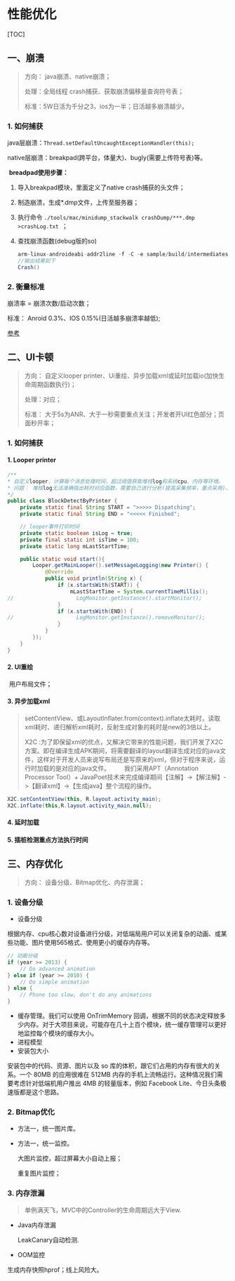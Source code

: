 # 性能优化

[TOC]

## 一、崩溃

> 方向： java崩溃、native崩溃；
>
> 处理：全局线程 crash捕获、获取崩溃偏移量查询符号表；
>
> 标准：5W日活为千分之3，ios为一半；日活越多崩溃越少。

### 1. 如何捕获

​	java层崩溃：`Thread.setDefaultUncaughtExceptionHandler(this);`

   native层崩溃：breakpad(跨平台，体量大)、bugly(需要上传符号表)等。

​	**breadpad使用步骤：**

1. 导入breakpad模块，里面定义了native crash捕获的头文件；

2. 制造崩溃，生成*.dmp文件，上传至服务器；

3. 执行命令 `./tools/mac/minidump_stackwalk crashDump/***.dmp >crashLog.txt `；

4. 查找崩溃函数(debug版的so)

   ```java
   arm-linux-androideabi-addr2line -f -C -e sample/build/intermediates/transforms/mergeJniLibs/debug/0/lib/armeabi-v7a/libcrash-lib.so 0x77e                           
   //输出结果如下
   Crash()
   ```

### 2. 衡量标准

崩溃率 = 崩溃次数/启动次数；

标准： Anroid 0.3%、IOS 0.15%(日活越多崩溃率越低);

[参考](https://www.cnblogs.com/umengplus/p/14819877.html)

## 二、UI卡顿

> 方向： 自定义looper printer、Ui重绘、异步加载xml或延时加载io(加快生命周期函数执行)；
>
> 处理：对应；
>
> 标准： 大于5s为ANR、大于一秒需要重点关注；开发者开UI红色部分；页面秒开率；

### 1. 如何捕获

#### 1. Looper printer

```java
/**
* 自定义looper，计算每个消息处理时间，超过阈值获取堆栈log和系统cpu、内存等环境。
* 问题： 堆栈log无法准确指出耗时对应函数，需要自己进行分析(提高采集频率，重点采用)。
*/
public class BlockDetectByPrinter {
    private static final String START = ">>>>> Dispatching";
    private static final String END = "<<<<< Finished";

    // looper事件打印时间
    private static boolean isLog = true;
    private final static int isTime = 100;
    private static long mLastStartTime;

    public static void start(){
        Looper.getMainLooper().setMessageLogging(new Printer() {
            @Override
            public void println(String x) {
                if (x.startsWith(START)) {
                    mLastStartTime = System.currentTimeMillis();
//                    LogMonitor.getInstance().startMonitor();
                }
                if (x.startsWith(END)) {
//                    LogMonitor.getInstance().removeMonitor();
                }
            }
        });
    }
}
```

#### 2. UI重绘

​	用户布局文件；

#### 3. 异步加载xml

> setContentView、或LayoutInflater.from(context).inflate太耗时，读取xml耗时、递归解析xml耗时，反射生成对象的耗时是new的3倍以上。
>
> X2C :为了即保留xml的优点，又解决它带来的性能问题，我们开发了X2C方案。即在编译生成APK期间，将需要翻译的layout翻译生成对应的java文件，这样对于开发人员来说写布局还是写原来的xml，但对于程序来说，运行时加载的是对应的java文件。
>     我们采用APT（Annotation Processor Tool）+ JavaPoet技术来完成编译期间【注解】->【解注解】->【翻译xml】->【生成java】整个流程的操作。

```java
X2C.setContentView(this, R.layout.activity_main);
X2C.inflate(this,R.layout.activity_main,null);
```

#### 4. 延时加载

#### 5. 插桩检测重点方法执行时间



## 三、内存优化

> 方向： 设备分级、Bitmap优化、内存泄漏；
>

### 1. 设备分级

- 设备分级

​	根据内存、cpu核心数对设备进行分级，对低端局用户可以关闭复杂的动画、或某些功能、图片使用565格式、使用更小的缓存内存等。

```java
// 动画分级
if (year >= 2013) {
    // Do advanced animation
} else if (year >= 2010) {
    // Do simple animation
} else {
    // Phone too slow, don't do any animations
}
```

- 缓存管理。我们可以使用 OnTrimMemory 回调，根据不同的状态决定释放多少内存。对于大项目来说，可能存在几十上百个模块，统一缓存管理可以更好地监控每个模块的缓存大小。
- 进程模型
- 安装包大小

安装包中的代码、资源、图片以及 so 库的体积，跟它们占用的内存有很大的关系。一个 80MB 的应用很难在 512MB 内存的手机上流畅运行。这种情况我们需要考虑针对低端机用户推出 4MB 的轻量版本，例如 Facebook Lite、今日头条极速版都是这个思路。

### 2. Bitmap优化

- 方法一，统一图片库。

- 方法一，统一监控。

  大图片监控，超过屏幕大小自动上报；

  重复图片监控；

### 3. 内存泄漏

> 单例满天飞，MVC中的Controller的生命周期远大于View.

- Java内存泄漏

  LeakCanary自动检测.

- OOM监控

生成内存快照hprof；线上风险大。